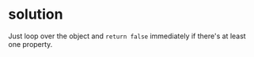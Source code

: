 # solution

Just loop over the object and `return false` immediately if there's at least one property.

